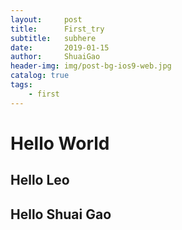 ```yaml
---
layout:     post
title:      First_try
subtitle:   subhere
date:       2019-01-15
author:     ShuaiGao
header-img: img/post-bg-ios9-web.jpg
catalog: true
tags:
    - first
---
```


# Hello World

## Hello Leo

## Hello Shuai Gao